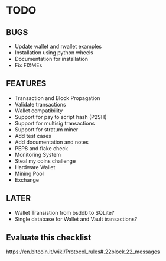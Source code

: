 TODO
====

BUGS
----
* Update wallet and rwallet examples
* Installation using python wheels
* Documentation for installation
* Fix FIXMEs

FEATURES
--------
* Transaction and Block Propagation
* Validate transactions
* Wallet compatibility
* Support for pay to script hash (P2SH)
* Support for multisig transactions
* Support for stratum miner
* Add test cases
* Add documentation and notes
* PEP8 and flake check
* Monitoring System
* Steal my coins challenge
* Hardware Wallet
* Mining Pool
* Exchange

LATER
-----
* Wallet Transistion from bsddb to SQLite?
* Single database for Wallet and Vault transactions?

Evaluate this checklist
-----------------------
https://en.bitcoin.it/wiki/Protocol_rules#.22block.22_messages
